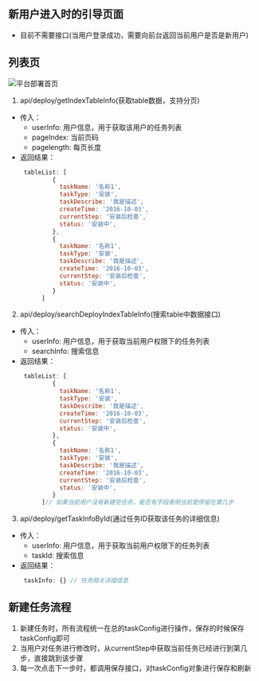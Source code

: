 ## 新用户进入时的引导页面

* 目前不需要接口(当用户登录成功，需要向前台返回当前用户是否是新用户)

## 列表页

![平台部署首页](http://otdc3q7z7.bkt.clouddn.com/A2779F15-52A2-4F04-9807-4C2EC565ED6D.png)

1. api/deploy/getIndexTableInfo(获取table数据，支持分页)
 - 传入：
   * userInfo: 用户信息，用于获取该用户的任务列表
   * pageIndex: 当前页码
   * pagelength: 每页长度
 - 返回结果：
   ```javascript
    tableList: [
            {
              taskName: '名称1',
              taskType: '安装',
              taskDescribe: '我是描述',
              createTime: '2016-10-03',
              currentStep: '安装后检查',
              status: '安装中',
            },
            {
              taskName: '名称1',
              taskType: '安装',
              taskDescribe: '我是描述',
              createTime: '2016-10-03',
              currentStep: '安装后检查',
              status: '安装中',
            }
         ]
   ```
 2. api/deploy/searchDeployIndexTableInfo(搜索table中数据接口)
 - 传入：
   * userInfo: 用户信息，用于获取当前用户权限下的任务列表
   * searchInfo: 搜索信息
 - 返回结果：
   ```javascript
    tableList: [
            {
              taskName: '名称1',
              taskType: '安装',
              taskDescribe: '我是描述',
              createTime: '2016-10-03',
              currentStep: '安装后检查',
              status: '安装中',
            },
            {
              taskName: '名称1',
              taskType: '安装',
              taskDescribe: '我是描述',
              createTime: '2016-10-03',
              currentStep: '安装后检查',
              status: '安装中',
            }
         ]// 如果当前用户没有新建完任务，能否有字段表明当前是停留在第几步
   ```
 3. api/deploy/getTaskInfoById(通过任务ID获取该任务的详细信息)
 - 传入：
   * userInfo: 用户信息，用于获取当前用户权限下的任务列表
   * taskId: 搜索信息
 - 返回结果：
   ```javascript
    taskInfo: {} // 任务相关详细信息
   ```
   
## 新建任务流程
1. 新建任务时，所有流程统一在总的taskConfig进行操作，保存的时候保存taskConfig即可
2. 当用户对任务进行修改时，从currentStep中获取当前任务已经进行到第几步，直接跳到该步骤
3. 每一次点击下一步时，都调用保存接口，对taskConfig对象进行保存和刷新
